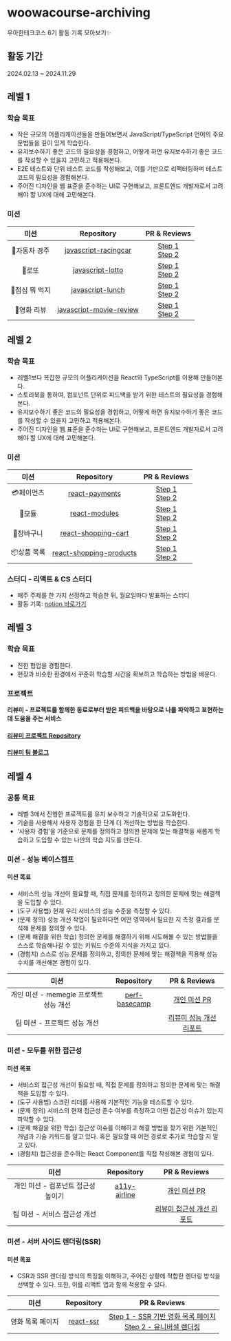 # woowacourse-archiving

우아한테크코스 6기 활동 기록 모아보기✨
## 활동 기간
2024.02.13 ~ 2024.11.29


## 레벨 1
### 학습 목표
- 작은 규모의 어플리케이션들을 만들어보면서 JavaScript/TypeScript 언어의 주요 문법들을 깊이 있게 학습한다.
- 유지보수하기 좋은 코드의 필요성을 경험하고, 어떻게 하면 유지보수하기 좋은 코드를 작성할 수 있을지 고민하고 적용해본다.
- E2E 테스트와 단위 테스트 코드를 작성해보고, 이를 기반으로 리팩터링하며 테스트 코드의 필요성을 경험해본다.
- 주어진 디자인을 웹 표준을 준수하는 UI로 구현해보고, 프론트엔드 개발자로서 고려해야 할 UX에 대해 고민해본다.

### 미션
|미션|Repository|PR & Reviews|
|:--:|:--:|:--:|
|🚗자동차 경주|[javascript-racingcar](https://github.com/chysis/javascript-racingcar)|[Step 1](https://github.com/woowacourse/javascript-racingcar/pull/279) <br> [Step 2](https://github.com/woowacourse/javascript-racingcar/pull/306)|
|🎫로또|[javascript-lotto](https://github.com/chysis/javascript-lotto)|[Step 1](https://github.com/woowacourse/javascript-lotto/pull/293) <br> [Step 2](https://github.com/woowacourse/javascript-lotto/pull/333)|
|🍴점심 뭐 먹지|[javascript-lunch](https://github.com/chysis/javascript-lunch)|[Step 1](https://github.com/woowacourse/javascript-lunch/pull/133) <br> [Step 2](https://github.com/woowacourse/javascript-lunch/pull/178)|
|🎥영화 리뷰|[javascript-movie-review](https://github.com/chysis/javascript-movie-review)|[Step 1](https://github.com/woowacourse/javascript-movie-review/pull/136) <br> [Step 2](https://github.com/woowacourse/javascript-movie-review/pull/176)| 

## 레벨 2
### 학습 목표
- 레벨1보다 복잡한 규모의 어플리케이션을 React와 TypeScript를 이용해 만들어본다.
- 스토리북을 통하여, 컴포넌트 단위로 피드백을 받기 위한 테스트의 필요성을 경험해본다.
- 유지보수하기 좋은 코드의 필요성을 경험하고, 어떻게 하면 유지보수하기 좋은 코드를 작성할 수 있을지 고민하고 적용해본다.
- 주어진 디자인을 웹 표준을 준수하는 UI로 구현해보고, 프론트엔드 개발자로서 고려해야 할 UX에 대해 고민해본다.

### 미션
|미션|Repository|PR & Reviews|
|:--:|:--:|:--:|
|💳페이먼츠|[react-payments](https://github.com/chysis/react-payments)|[Step 1](https://github.com/woowacourse/react-payments/pull/363) <br> [Step 2](https://github.com/woowacourse/react-payments/pull/382)|
|🧩모듈|[react-modules](https://github.com/chysis/react-modules)|[Step 1](https://github.com/woowacourse/react-modules/pull/28) <br> [Step 2](https://github.com/woowacourse/react-modules/pull/68)|
|🧺장바구니|[react-shopping-cart](https://github.com/chysis/react-shopping-cart)|[Step 1](https://github.com/woowacourse/react-shopping-cart/pull/282) <br> [Step 2](https://github.com/woowacourse/react-shopping-cart/pull/307)|
|📦상품 목록|[react-shopping-products](https://github.com/chysis/react-shopping-products)|[Step 1](https://github.com/woowacourse/react-shopping-products/pull/7) <br> [Step 2](https://github.com/woowacourse/react-shopping-products/pull/79)|

### 스터디 - 리액트 & CS 스터디
- 매주 주제를 한 가지 선정하고 학습한 뒤, 월요일마다 발표하는 스터디
- 활동 기록: [notion 바로가기](https://chysis.notion.site/327be0518a3048fc9e2c2bb096989a34?pvs=4)

## 레벨 3
### 학습 목표
- 진한 협업을 경험한다.
- 현장과 비슷한 환경에서 꾸준히 학습할 시간을 확보하고 학습하는 방법을 배운다.

### 프로젝트
**리뷰미 - 프로젝트를 함께한 동료로부터 받은 피드백을 바탕으로 나를 파악하고 표현하는 데 도움을 주는 서비스**   
#### [리뷰미 프로젝트 Repository](https://github.com/woowacourse-teams/2024-review-me)  
#### [리뷰미 팀 블로그](https://blog.review-me.page/blog)

## 레벨 4
### 공통 목표
- 레벨 3에서 진행한 프로젝트를 유지 보수하고 기술적으로 고도화한다.
- 기술을 사용해서 사용자 경험을 한 단계 더 개선하는 방법을 학습한다.
- ‘사용자 경험’을 기준으로 문제를 정의하고 정의한 문제에 맞는 해결책을 새롭게 학습하고 도입할 수 있는 나만의 학습 지도를 만든다.

### 미션 - 성능 베이스캠프
#### 미션 목표
- 서비스의 성능 개선이 필요할 때, 직접 문제를 정의하고 정의한 문제에 맞는 해결책을 도입할 수 있다.
- (도구 사용법) 현재 우리 서비스의 성능 수준을 측정할 수 있다.
- (문제 정의) 성능 개선 작업이 필요하다면 어떤 영역에서 필요한 지 측정 결과를 분석해 문제를 정의할 수 있다.
- (문제 해결을 위한 학습) 정의한 문제를 해결하기 위해 시도해볼 수 있는 방법들을 스스로 학습해나갈 수 있는 키워드 수준의 지식을 가지고 있다.
- (경험치) 스스로 성능 문제를 정의하고, 정의한 문제에 맞는 해결책을 적용해 성능 수치를 개선해본 경험이 있다.

|미션|Repository|PR & Reviews|
|:--:|:--:|:--:|
|개인 미션 - memegle 프로젝트 성능 개선|[perf-basecamp](https://github.com/chysis/perf-basecamp)|[개인 미션 PR](https://github.com/woowacourse/perf-basecamp/pull/137)|
|팀 미션 - 프로젝트 성능 개선||[리뷰미 성능 개선 리포트](https://github.com/woowacourse/retrospective/discussions/52#discussioncomment-10527438)|

### 미션 - 모두를 위한 접근성
#### 미션 목표
- 서비스의 접근성 개선이 필요할 때, 직접 문제를 정의하고 정의한 문제에 맞는 해결책을 도입할 수 있다.
- (도구 사용법) 스크린 리더를 사용해 기본적인 기능을 테스트할 수 있다.
- (문제 정의) 서비스의 현재 접근성 준수 여부를 측정하고 어떤 접근성 이슈가 있는지 파악할 수 있다.
- (문제 해결을 위한 학습) 접근성 이슈를 이해하고 해결 방법을 찾기 위한 기본적인 개념과 기술 키워드를 알고 있다. 혹은 필요할 때 어떤 경로로 추가로 학습할 지 알고 있다.
- (경험치) 접근성을 준수하는 React Component를 직접 작성해본 경험이 있다.

|미션|Repository|PR & Reviews|
|:--:|:--:|:--:|
|개인 미션 - 컴포넌트 접근성 높이기|[a11y-airline](https://github.com/chysis/a11y-airline)|[개인 미션 PR](https://github.com/woowacourse/a11y-airline/pull/134)|
|팀 미션 - 서비스 접근성 개선||[리뷰미 접근성 개선 리포트](https://github.com/woowacourse/retrospective/discussions/53#discussioncomment-11036399)|

### 미션 - 서버 사이드 렌더링(SSR)
#### 미션 목표
- CSR과 SSR 렌더링 방식의 특징을 이해하고, 주어진 상황에 적합한 렌더링 방식을 선택할 수 있다. 또한, 이를 리액트 앱과 함께 적용할 수 있다.

|미션|Repository|PR & Reviews|
|:--:|:--:|:--:|
|영화 목록 페이지|[react-ssr](https://github.com/chysis/react-ssr)|[Step 1 - SSR 기반 영화 목록 페이지](https://github.com/woowacourse/react-ssr/pull/11) <br> [Step 2 - 유니버셜 렌더링](https://github.com/woowacourse/react-ssr/pull/68)|

